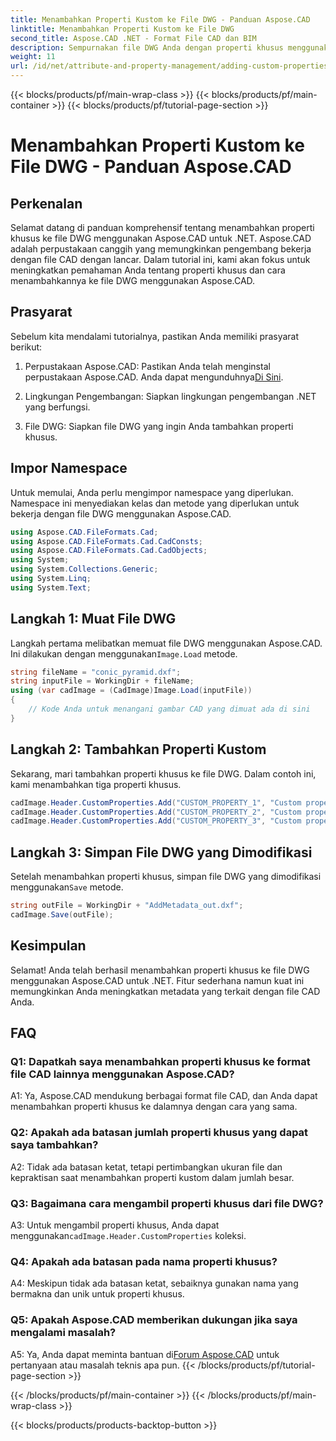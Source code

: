 ```yaml
---
title: Menambahkan Properti Kustom ke File DWG - Panduan Aspose.CAD
linktitle: Menambahkan Properti Kustom ke File DWG
second_title: Aspose.CAD .NET - Format File CAD dan BIM
description: Sempurnakan file DWG Anda dengan properti khusus menggunakan Aspose.CAD untuk .NET. Ikuti panduan langkah demi langkah kami untuk menambahkan metadata yang bermakna dengan mudah.
weight: 11
url: /id/net/attribute-and-property-management/adding-custom-properties-to-dwg/
---
```


{{< blocks/products/pf/main-wrap-class >}}
{{< blocks/products/pf/main-container >}}
{{< blocks/products/pf/tutorial-page-section >}}

# Menambahkan Properti Kustom ke File DWG - Panduan Aspose.CAD

## Perkenalan

Selamat datang di panduan komprehensif tentang menambahkan properti khusus ke file DWG menggunakan Aspose.CAD untuk .NET. Aspose.CAD adalah perpustakaan canggih yang memungkinkan pengembang bekerja dengan file CAD dengan lancar. Dalam tutorial ini, kami akan fokus untuk meningkatkan pemahaman Anda tentang properti khusus dan cara menambahkannya ke file DWG menggunakan Aspose.CAD.

## Prasyarat

Sebelum kita mendalami tutorialnya, pastikan Anda memiliki prasyarat berikut:

1.  Perpustakaan Aspose.CAD: Pastikan Anda telah menginstal perpustakaan Aspose.CAD. Anda dapat mengunduhnya[Di Sini](https://releases.aspose.com/cad/net/).

2. Lingkungan Pengembangan: Siapkan lingkungan pengembangan .NET yang berfungsi.

3. File DWG: Siapkan file DWG yang ingin Anda tambahkan properti khusus.

## Impor Namespace

Untuk memulai, Anda perlu mengimpor namespace yang diperlukan. Namespace ini menyediakan kelas dan metode yang diperlukan untuk bekerja dengan file DWG menggunakan Aspose.CAD.

```csharp
using Aspose.CAD.FileFormats.Cad;
using Aspose.CAD.FileFormats.Cad.CadConsts;
using Aspose.CAD.FileFormats.Cad.CadObjects;
using System;
using System.Collections.Generic;
using System.Linq;
using System.Text;
```

## Langkah 1: Muat File DWG

 Langkah pertama melibatkan memuat file DWG menggunakan Aspose.CAD. Ini dilakukan dengan menggunakan`Image.Load` metode.

```csharp
string fileName = "conic_pyramid.dxf";
string inputFile = WorkingDir + fileName;
using (var cadImage = (CadImage)Image.Load(inputFile))
{
    // Kode Anda untuk menangani gambar CAD yang dimuat ada di sini
}
```

## Langkah 2: Tambahkan Properti Kustom

Sekarang, mari tambahkan properti khusus ke file DWG. Dalam contoh ini, kami menambahkan tiga properti khusus.

```csharp
cadImage.Header.CustomProperties.Add("CUSTOM_PROPERTY_1", "Custom property test 1");
cadImage.Header.CustomProperties.Add("CUSTOM_PROPERTY_2", "Custom property test 2");
cadImage.Header.CustomProperties.Add("CUSTOM_PROPERTY_3", "Custom property test 3");
```

## Langkah 3: Simpan File DWG yang Dimodifikasi

 Setelah menambahkan properti khusus, simpan file DWG yang dimodifikasi menggunakan`Save` metode.

```csharp
string outFile = WorkingDir + "AddMetadata_out.dxf";
cadImage.Save(outFile);
```

## Kesimpulan

Selamat! Anda telah berhasil menambahkan properti khusus ke file DWG menggunakan Aspose.CAD untuk .NET. Fitur sederhana namun kuat ini memungkinkan Anda meningkatkan metadata yang terkait dengan file CAD Anda.

## FAQ

### Q1: Dapatkah saya menambahkan properti khusus ke format file CAD lainnya menggunakan Aspose.CAD?

A1: Ya, Aspose.CAD mendukung berbagai format file CAD, dan Anda dapat menambahkan properti khusus ke dalamnya dengan cara yang sama.

### Q2: Apakah ada batasan jumlah properti khusus yang dapat saya tambahkan?

A2: Tidak ada batasan ketat, tetapi pertimbangkan ukuran file dan kepraktisan saat menambahkan properti kustom dalam jumlah besar.

### Q3: Bagaimana cara mengambil properti khusus dari file DWG?

 A3: Untuk mengambil properti khusus, Anda dapat menggunakan`cadImage.Header.CustomProperties` koleksi.

### Q4: Apakah ada batasan pada nama properti khusus?

A4: Meskipun tidak ada batasan ketat, sebaiknya gunakan nama yang bermakna dan unik untuk properti khusus.

### Q5: Apakah Aspose.CAD memberikan dukungan jika saya mengalami masalah?

 A5: Ya, Anda dapat meminta bantuan di[Forum Aspose.CAD](https://forum.aspose.com/c/cad/19) untuk pertanyaan atau masalah teknis apa pun.
{{< /blocks/products/pf/tutorial-page-section >}}

{{< /blocks/products/pf/main-container >}}
{{< /blocks/products/pf/main-wrap-class >}}

{{< blocks/products/products-backtop-button >}}
